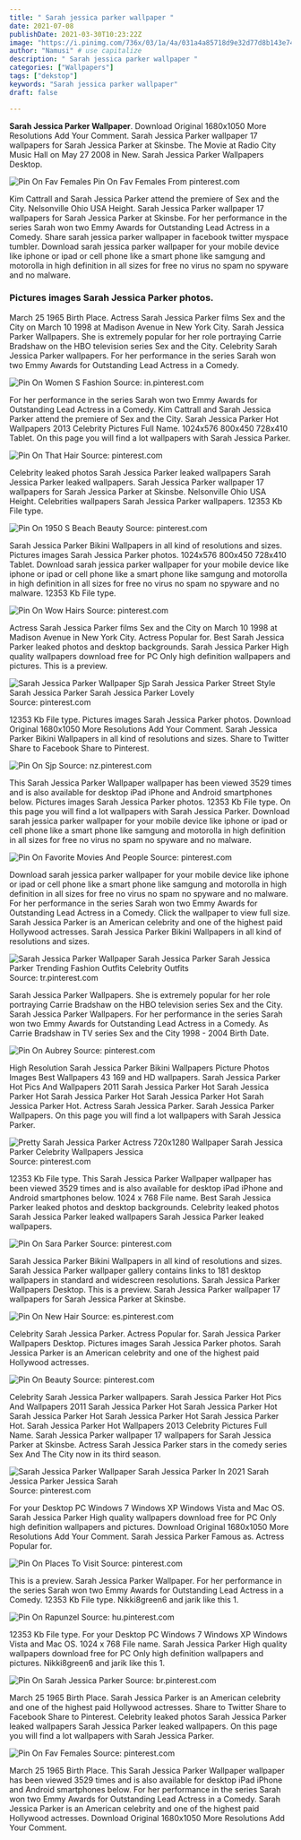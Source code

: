 ```yaml
---
title: " Sarah jessica parker wallpaper "
date: 2021-07-08
publishDate: 2021-03-30T10:23:22Z
image: "https://i.pinimg.com/736x/03/1a/4a/031a4a85718d9e32d77d8b143e74f92d--lovely-perfume-killer-legs.jpg"
author: "Namusi" # use capitalize
description: " Sarah jessica parker wallpaper "
categories: ["Wallpapers"]
tags: ["dekstop"]
keywords: "Sarah jessica parker wallpaper"
draft: false

---
```



**Sarah Jessica Parker Wallpaper**. Download Original 1680x1050 More Resolutions Add Your Comment. Sarah Jessica Parker wallpaper 17 wallpapers for Sarah Jessica Parker at Skinsbe. The Movie at Radio City Music Hall on May 27 2008 in New. Sarah Jessica Parker Wallpapers Desktop.

![Pin On Fav Females](https://i.pinimg.com/736x/03/1a/4a/031a4a85718d9e32d77d8b143e74f92d--lovely-perfume-killer-legs.jpg "Pin On Fav Females")
Pin On Fav Females From pinterest.com


Kim Cattrall and Sarah Jessica Parker attend the premiere of Sex and the City. Nelsonville Ohio USA Height. Sarah Jessica Parker wallpaper 17 wallpapers for Sarah Jessica Parker at Skinsbe. For her performance in the series Sarah won two Emmy Awards for Outstanding Lead Actress in a Comedy. Share sarah jessica parker wallpaper in facebook twitter myspace tumbler. Download sarah jessica parker wallpaper for your mobile device like iphone or ipad or cell phone like a smart phone like samgung and motorolla in high definition in all sizes for free no virus no spam no spyware and no malware.

### Pictures images Sarah Jessica Parker photos.

March 25 1965 Birth Place. Actress Sarah Jessica Parker films Sex and the City on March 10 1998 at Madison Avenue in New York City. Sarah Jessica Parker Wallpapers. She is extremely popular for her role portraying Carrie Bradshaw on the HBO television series Sex and the City. Celebrity Sarah Jessica Parker wallpapers. For her performance in the series Sarah won two Emmy Awards for Outstanding Lead Actress in a Comedy.


![Pin On Women S Fashion](https://i.pinimg.com/564x/bc/fd/18/bcfd183d41ebc8cbc3e963bd84299a50.jpg "Pin On Women S Fashion")
Source: in.pinterest.com

For her performance in the series Sarah won two Emmy Awards for Outstanding Lead Actress in a Comedy. Kim Cattrall and Sarah Jessica Parker attend the premiere of Sex and the City. Sarah Jessica Parker Hot Wallpapers 2013 Celebrity Pictures Full Name. 1024x576 800x450 728x410 Tablet. On this page you will find a lot wallpapers with Sarah Jessica Parker.

![Pin On That Hair](https://i.pinimg.com/originals/e6/b4/79/e6b479114d2fbdc10b792e23f7188845.jpg "Pin On That Hair")
Source: pinterest.com

Celebrity leaked photos Sarah Jessica Parker leaked wallpapers Sarah Jessica Parker leaked wallpapers. Sarah Jessica Parker wallpaper 17 wallpapers for Sarah Jessica Parker at Skinsbe. Nelsonville Ohio USA Height. Celebrities wallpapers Sarah Jessica Parker wallpapers. 12353 Kb File type.

![Pin On 1950 S Beach Beauty](https://i.pinimg.com/originals/26/2c/b9/262cb911286b49a88cbd55550545ebc6.jpg "Pin On 1950 S Beach Beauty")
Source: pinterest.com

Sarah Jessica Parker Bikini Wallpapers in all kind of resolutions and sizes. Pictures images Sarah Jessica Parker photos. 1024x576 800x450 728x410 Tablet. Download sarah jessica parker wallpaper for your mobile device like iphone or ipad or cell phone like a smart phone like samgung and motorolla in high definition in all sizes for free no virus no spam no spyware and no malware. 12353 Kb File type.

![Pin On Wow Hairs](https://i.pinimg.com/originals/59/49/d4/5949d497ae931c3983af560c1dfa5433.jpg "Pin On Wow Hairs")
Source: pinterest.com

Actress Sarah Jessica Parker films Sex and the City on March 10 1998 at Madison Avenue in New York City. Actress Popular for. Best Sarah Jessica Parker leaked photos and desktop backgrounds. Sarah Jessica Parker High quality wallpapers download free for PC Only high definition wallpapers and pictures. This is a preview.

![Sarah Jessica Parker Wallpaper Sjp Sarah Jessica Parker Street Style Sarah Jessica Parker Sarah Jessica Parker Lovely](https://i.pinimg.com/originals/84/8e/27/848e276f14be9d96d4110ed87f01707a.jpg "Sarah Jessica Parker Wallpaper Sjp Sarah Jessica Parker Street Style Sarah Jessica Parker Sarah Jessica Parker Lovely")
Source: pinterest.com

12353 Kb File type. Pictures images Sarah Jessica Parker photos. Download Original 1680x1050 More Resolutions Add Your Comment. Sarah Jessica Parker Bikini Wallpapers in all kind of resolutions and sizes. Share to Twitter Share to Facebook Share to Pinterest.

![Pin On Sjp](https://i.pinimg.com/originals/8c/59/dd/8c59ddd4909aa68dde67258ac007f35c.jpg "Pin On Sjp")
Source: nz.pinterest.com

This Sarah Jessica Parker Wallpaper wallpaper has been viewed 3529 times and is also available for desktop iPad iPhone and Android smartphones below. Pictures images Sarah Jessica Parker photos. 12353 Kb File type. On this page you will find a lot wallpapers with Sarah Jessica Parker. Download sarah jessica parker wallpaper for your mobile device like iphone or ipad or cell phone like a smart phone like samgung and motorolla in high definition in all sizes for free no virus no spam no spyware and no malware.

![Pin On Favorite Movies And People](https://i.pinimg.com/originals/eb/86/a3/eb86a35dc7389c0da2dd4bad51571650.jpg "Pin On Favorite Movies And People")
Source: pinterest.com

Download sarah jessica parker wallpaper for your mobile device like iphone or ipad or cell phone like a smart phone like samgung and motorolla in high definition in all sizes for free no virus no spam no spyware and no malware. For her performance in the series Sarah won two Emmy Awards for Outstanding Lead Actress in a Comedy. Click the wallpaper to view full size. Sarah Jessica Parker is an American celebrity and one of the highest paid Hollywood actresses. Sarah Jessica Parker Bikini Wallpapers in all kind of resolutions and sizes.

![Sarah Jessica Parker Wallpaper Sarah Jessica Parker Sarah Jessica Parker Trending Fashion Outfits Celebrity Outfits](https://i.pinimg.com/originals/00/9d/14/009d14632be87e2c26141eb12c1e6e09.jpg "Sarah Jessica Parker Wallpaper Sarah Jessica Parker Sarah Jessica Parker Trending Fashion Outfits Celebrity Outfits")
Source: tr.pinterest.com

Sarah Jessica Parker Wallpapers. She is extremely popular for her role portraying Carrie Bradshaw on the HBO television series Sex and the City. Sarah Jessica Parker Wallpapers. For her performance in the series Sarah won two Emmy Awards for Outstanding Lead Actress in a Comedy. As Carrie Bradshaw in TV series Sex and the City 1998 - 2004 Birth Date.

![Pin On Aubrey](https://i.pinimg.com/originals/b5/19/a7/b519a7ec2dd7e87809e45c652882df7c.jpg "Pin On Aubrey")
Source: pinterest.com

High Resolution Sarah Jessica Parker Bikini Wallpapers Picture Photos Images Best Wallpapers 43 169 and HD wallpapers. Sarah Jessica Parker Hot Pics And Wallpapers 2011 Sarah Jessica Parker Hot Sarah Jessica Parker Hot Sarah Jessica Parker Hot Sarah Jessica Parker Hot Sarah Jessica Parker Hot. Actress Sarah Jessica Parker. Sarah Jessica Parker Wallpapers. On this page you will find a lot wallpapers with Sarah Jessica Parker.

![Pretty Sarah Jessica Parker Actress 720x1280 Wallpaper Sarah Jessica Parker Celebrity Wallpapers Jessica](https://i.pinimg.com/736x/1b/b8/2c/1bb82c6815b19c1c25350e55cc830231.jpg "Pretty Sarah Jessica Parker Actress 720x1280 Wallpaper Sarah Jessica Parker Celebrity Wallpapers Jessica")
Source: pinterest.com

12353 Kb File type. This Sarah Jessica Parker Wallpaper wallpaper has been viewed 3529 times and is also available for desktop iPad iPhone and Android smartphones below. 1024 x 768 File name. Best Sarah Jessica Parker leaked photos and desktop backgrounds. Celebrity leaked photos Sarah Jessica Parker leaked wallpapers Sarah Jessica Parker leaked wallpapers.

![Pin On Sara Parker](https://i.pinimg.com/564x/c2/e3/30/c2e33065ca4b631df22ef4454e281700.jpg "Pin On Sara Parker")
Source: pinterest.com

Sarah Jessica Parker Bikini Wallpapers in all kind of resolutions and sizes. Sarah Jessica Parker wallpaper gallery contains links to 181 desktop wallpapers in standard and widescreen resolutions. Sarah Jessica Parker Wallpapers Desktop. This is a preview. Sarah Jessica Parker wallpaper 17 wallpapers for Sarah Jessica Parker at Skinsbe.

![Pin On New Hair](https://i.pinimg.com/originals/0f/36/33/0f363311943b149b4911f65db6b6a1a5.jpg "Pin On New Hair")
Source: es.pinterest.com

Celebrity Sarah Jessica Parker. Actress Popular for. Sarah Jessica Parker Wallpapers Desktop. Pictures images Sarah Jessica Parker photos. Sarah Jessica Parker is an American celebrity and one of the highest paid Hollywood actresses.

![Pin On Beauty](https://i.pinimg.com/originals/47/7e/97/477e97134cbdc63b6ce56979fc680e9b.jpg "Pin On Beauty")
Source: pinterest.com

Celebrity Sarah Jessica Parker wallpapers. Sarah Jessica Parker Hot Pics And Wallpapers 2011 Sarah Jessica Parker Hot Sarah Jessica Parker Hot Sarah Jessica Parker Hot Sarah Jessica Parker Hot Sarah Jessica Parker Hot. Sarah Jessica Parker Hot Wallpapers 2013 Celebrity Pictures Full Name. Sarah Jessica Parker wallpaper 17 wallpapers for Sarah Jessica Parker at Skinsbe. Actress Sarah Jessica Parker stars in the comedy series Sex And The City now in its third season.

![Sarah Jessica Parker Wallpaper Sarah Jessica Parker In 2021 Sarah Jessica Parker Jessica Sarah](https://i.pinimg.com/474x/a2/0b/f1/a20bf16de45d63302e2e71ea597565c1.jpg "Sarah Jessica Parker Wallpaper Sarah Jessica Parker In 2021 Sarah Jessica Parker Jessica Sarah")
Source: pinterest.com

For your Desktop PC Windows 7 Windows XP Windows Vista and Mac OS. Sarah Jessica Parker High quality wallpapers download free for PC Only high definition wallpapers and pictures. Download Original 1680x1050 More Resolutions Add Your Comment. Sarah Jessica Parker Famous as. Actress Popular for.

![Pin On Places To Visit](https://i.pinimg.com/originals/b0/ea/f8/b0eaf8d5437aa985e66606ebe2ed93f7.jpg "Pin On Places To Visit")
Source: pinterest.com

This is a preview. Sarah Jessica Parker Wallpaper. For her performance in the series Sarah won two Emmy Awards for Outstanding Lead Actress in a Comedy. 12353 Kb File type. Nikki8green6 and jarik like this 1.

![Pin On Rapunzel](https://i.pinimg.com/originals/d4/6b/73/d46b731e3fe6128a02570801523cff4c.jpg "Pin On Rapunzel")
Source: hu.pinterest.com

12353 Kb File type. For your Desktop PC Windows 7 Windows XP Windows Vista and Mac OS. 1024 x 768 File name. Sarah Jessica Parker High quality wallpapers download free for PC Only high definition wallpapers and pictures. Nikki8green6 and jarik like this 1.

![Pin On Sarah Jessica Parker](https://i.pinimg.com/originals/0b/18/b4/0b18b422c3829217297fec1e0a3c9567.jpg "Pin On Sarah Jessica Parker")
Source: br.pinterest.com

March 25 1965 Birth Place. Sarah Jessica Parker is an American celebrity and one of the highest paid Hollywood actresses. Share to Twitter Share to Facebook Share to Pinterest. Celebrity leaked photos Sarah Jessica Parker leaked wallpapers Sarah Jessica Parker leaked wallpapers. On this page you will find a lot wallpapers with Sarah Jessica Parker.

![Pin On Fav Females](https://i.pinimg.com/736x/03/1a/4a/031a4a85718d9e32d77d8b143e74f92d--lovely-perfume-killer-legs.jpg "Pin On Fav Females")
Source: pinterest.com

March 25 1965 Birth Place. This Sarah Jessica Parker Wallpaper wallpaper has been viewed 3529 times and is also available for desktop iPad iPhone and Android smartphones below. For her performance in the series Sarah won two Emmy Awards for Outstanding Lead Actress in a Comedy. Sarah Jessica Parker is an American celebrity and one of the highest paid Hollywood actresses. Download Original 1680x1050 More Resolutions Add Your Comment.

